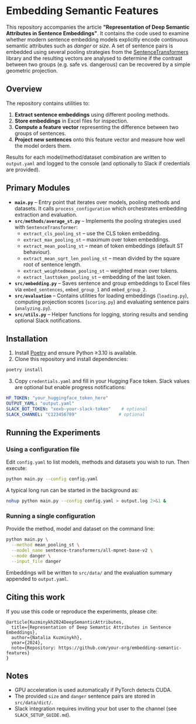 # Embedding Semantic Features

This repository accompanies the article **"Representation of Deep Semantic Attributes in Sentence Embeddings"**. It contains the code used to examine whether modern sentence embedding models explicitly encode continuous semantic attributes such as *danger* or *size*. A set of sentence pairs is embedded using several pooling strategies from the [SentenceTransformers](https://www.sbert.net/) library and the resulting vectors are analysed to determine if the contrast between two groups (e.g. safe vs. dangerous) can be recovered by a simple geometric projection.

## Overview

The repository contains utilities to:

1. **Extract sentence embeddings** using different pooling methods.
2. **Store embeddings** in Excel files for inspection.
3. **Compute a feature vector** representing the difference between two groups of sentences.
4. **Project new sentences** onto this feature vector and measure how well the model orders them.

Results for each model/method/dataset combination are written to `output.yaml` and logged to the console (and optionally to Slack if credentials are provided).

## Primary Modules

- **`main.py`** – Entry point that iterates over models, pooling methods and datasets. It calls `process_configuration` which orchestrates embedding extraction and evaluation.
- **`src/methods/average_st.py`** – Implements the pooling strategies used with `SentenceTransformer`:
  - `extract_cls_pooling_st` – use the CLS token embedding.
  - `extract_max_pooling_st` – maximum over token embeddings.
  - `extract_mean_pooling_st` – mean of token embeddings (default ST behaviour).
  - `extract_mean_sqrt_len_pooling_st` – mean divided by the square root of sentence length.
  - `extract_weightedmean_pooling_st` – weighted mean over tokens.
  - `extract_lasttoken_pooling_st` – embedding of the last token.
- **`src/embedding.py`** – Saves sentence and group embeddings to Excel files via `embed_sentences`, `embed_group_1` and `embed_group_2`.
- **`src/evaluation`** – Contains utilities for loading embeddings (`loading.py`), computing projection scores (`scoring.py`) and evaluating sentence pairs (`analyzing.py`).
- **`src/utils.py`** – Helper functions for logging, storing results and sending optional Slack notifications.

## Installation

1. Install [Poetry](https://python-poetry.org/) and ensure Python ≥3.10 is available.
2. Clone this repository and install dependencies:

```bash
poetry install
```

3. Copy `credentials.yaml` and fill in your Hugging Face token. Slack values are optional but enable progress notifications:

```yaml
HF_TOKEN: "your_huggingface_token_here"
OUTPUT_YAML: "output.yaml"
SLACK_BOT_TOKEN: "xoxb-your-slack-token"    # optional
SLACK_CHANNEL: "C123456789"                # optional
```

## Running the Experiments

### Using a configuration file

Edit `config.yaml` to list models, methods and datasets you wish to run. Then execute:

```bash
python main.py --config config.yaml
```

A typical long run can be started in the background as:

```bash
nohup python main.py --config config.yaml > output.log 2>&1 &
```

### Running a single configuration

Provide the method, model and dataset on the command line:

```bash
python main.py \
  --method mean_pooling_st \
  --model_name sentence-transformers/all-mpnet-base-v2 \
  --mode danger \
  --input_file danger
```

Embeddings will be written to `src/data/` and the evaluation summary appended to `output.yaml`.

## Citing this work

If you use this code or reproduce the experiments, please cite:

```
@article{Kuzminykh2024DeepSemanticAttributes,
  title={Representation of Deep Semantic Attributes in Sentence Embeddings},
  author={Natalia Kuzminykh},
  year={2024},
  note={Repository: https://github.com/your-org/embedding-semantic-features}
}
```

## Notes

- GPU acceleration is used automatically if PyTorch detects CUDA.
- The provided `size` and `danger` sentence pairs are stored in `src/data/dict/`.
- Slack integration requires inviting your bot user to the channel (see `SLACK_SETUP_GUIDE.md`).

